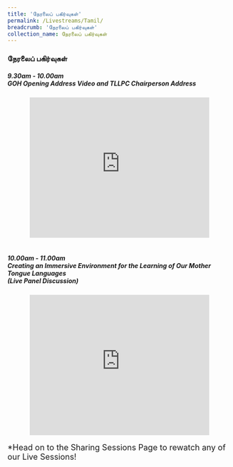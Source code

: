 ```yaml
---
title: 'நேரலைப் பகிர்வுகள்'
permalink: /Livestreams/Tamil/
breadcrumb: 'நேரலைப் பகிர்வுகள்'
collection_name: நேரலைப் பகிர்வுகள்
---
```

###  நேரலைப் பகிர்வுகள்
<html>
<body>
<style>
   iframe{
border : 0;
width:80% ;
}
  </style>
   <!-- Global site tag (gtag.js) - Google Ads: 726049306 -->
   <h5>9.30am - 10.00am <br/>
      GOH Opening Address Video and TLLPC Chairperson Address</h5>
  <center>
<iframe width="560" height="315" src="https://www.youtube.com/embed/d6fmLlW8eoE" frameborder="0" allow="accelerometer; autoplay; encrypted-media; gyroscope; picture-in-picture" allowfullscreen></iframe> </center>
    <br/>
  <h5>10.00am - 11.00am <br/>
  Creating an Immersive Environment for the Learning of Our Mother Tongue Languages <br/>
     (Live Panel Discussion)</h5>
   <center><iframe width="560" height="315" src="https://player.vimeo.com/video/450683968" frameborder="0" allow="accelerometer; autoplay; encrypted-media; gyroscope; picture-in-picture" allowfullscreen></iframe></center>
<br/>
<span style="font-size:18px;">*Head on to the Sharing Sessions Page to rewatch any of our Live Sessions!</span>
